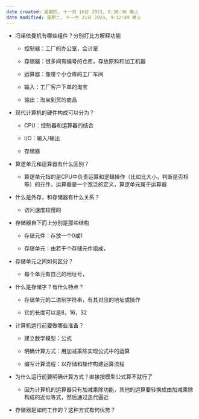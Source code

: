 ```yaml
---
date created: 星期四, 十一月 16日 2023, 8:38:36 晚上
date modified: 星期二, 十一月 21日 2023, 9:32:49 晚上
---
```

- 冯诺依曼机有哪些组件？分别打比方解释功能  
    
    - 控制器：工厂的办公室，会计室  
        
    
    - 存储器：很多间有编号的仓库，存放原料和加工机器  
        
    
    - 运算器：像带个小仓库的工厂车间  
        
    
    - 输入：工厂客户下单的淘宝  
        
    
    - 输出：淘宝到货的商品  
        
- 现代计算机的硬件构成可以分为？  
    
    - CPU：控制器和运算器的结合  
        
    
    - I/O：输入/输出  
        
    
    - 存储器  
        
- 算逻单元和运算器有什么区别？  
    - 算逻单元指的是CPU中负责运算和逻辑操作（比如比大小，判断是否相等）的元件，运算器是一个宽泛的定义，算逻单元属于运算器  
        
- 什么是外存，和存储器有什么关系？  
    - 访问速度较慢的  
        
- 存储器自下而上分别是那些结构  
    
    - 存储元件：存放一个0或1  
        
    
    - 存储单元：由若干个存储元件组成，  
        
- 存储单元之间如何区分？  
    - 每个单元有自己的地址号，  
        
- 什么是存储字？有什么特点？  
    
    - 存储单元的二进制字符串，有其对应的地址或操作  
        
    
    - 它的长度可以是8，16，32  
        
- 计算机运行前要做哪些准备？  
    
    - 建立数学模型：公式  
        
    
    - 明确计算方式：用加减乘除实现公式中的运算  
        
    
    - 编写计算流程：以存储和操作构建运算流程  
        
- 为什么运行前要明确计算方式？直接按模型公式算不就行了  
    - 因为计算机的运算器只有加减乘除功能，其他的运算要转换成由加减乘除构成的近似等式，然后通过迭代逼近  
        
- 存储器是如何工作的？这种方式有何优势？